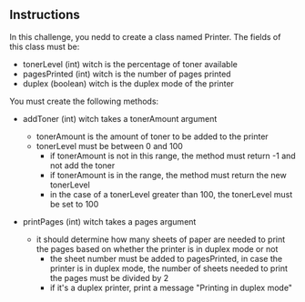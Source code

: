 ## Instructions

In this challenge, you nedd to create a class named Printer.
The fields of this class must be:

- tonerLevel (int) witch is the percentage of toner available
- pagesPrinted (int) witch is the number of pages printed
- duplex (boolean) witch is the duplex mode of the printer

You must create the following methods:

- addToner (int) witch takes a tonerAmount argument
  - tonerAmount is the amount of toner to be added to the printer
  - tonerLevel must be between 0 and 100
    - if tonerAmount is not in this range, the method must return -1 and not add the toner
    - if tonerAmount is in the range, the method must return the new tonerLevel
    - in the case of a tonerLevel greater than 100, the tonerLevel must be set to 100

- printPages (int) witch takes a pages argument
  - it should determine how many sheets of paper are needed to print the pages based on whether the printer is in duplex mode or not
    - the sheet number must be added to pagesPrinted, in case the printer is in duplex mode, 
    the number of sheets needed to print the pages must be divided by 2
    - if it's a duplex printer, print a message "Printing in duplex mode"